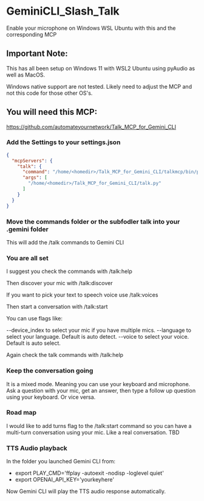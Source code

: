 # GeminiCLI_Slash_Talk
Enable your microphone on Windows WSL Ubuntu with this and the corresponding MCP 

## Important Note:
This has all been setup on Windows 11 with WSL2 Ubuntu using pyAudio as well as MacOS.

Windows native support are not tested. Likely need to adjust the MCP and not this code for those other OS's.

## You will need this MCP: 
https://github.com/automateyournetwork/Talk_MCP_for_Gemini_CLI

### Add the Settings to your settings.json
```json
{
  "mcpServers": {
    "talk": {
      "command": "/home/<homedir>/Talk_MCP_for_Gemini_CLI/talkmcp/bin/python",
      "args": [
        "/home/<homedir>/Talk_MCP_for_Gemini_CLI/talk.py"
      ]
    }
  }
}
```

### Move the commands folder or the subfodler talk into your .gemini folder 

This will add the /talk commands to Gemini CLI

### You are all set 

I suggest you check the commands with /talk:help

Then discover your mic with /talk:discover

If you want to pick your text to speech voice use /talk:voices

Then start a conversation with /talk:start

You can use flags like:

 --device_index to select your mic if you have multiple mics.
 --language to select your language. Default is auto detect.
 --voice to select your voice. Default is auto select.

Again check the talk commands with /talk:help

### Keep the conversation going
It is a mixed mode. Meaning you can use your keyboard and microphone. Ask a question with your mic, get an answer, then type a follow up question using your keyboard. Or vice versa.

### Road map 
I would like to add turns flag to the /talk:start command so you can have a multi-turn conversation using your mic. Like a real conversation. TBD

### TTS Audio playback 
In the folder you launched Gemini CLI from:
- export PLAY_CMD='ffplay -autoexit -nodisp -loglevel quiet'
- export OPENAI_API_KEY='yourkeyhere'

Now Gemini CLI will play the TTS audio response automatically.